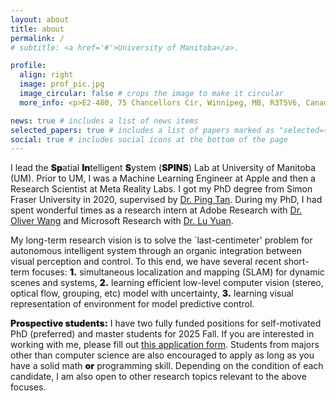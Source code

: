 ```yaml
---
layout: about
title: about
permalink: /
# subtitle: <a href='#'>University of Manitoba</a>.

profile:
  align: right
  image: prof_pic.jpg
  image_circular: false # crops the image to make it circular
  more_info: <p>E2-480, 75 Chancellors Cir, Winnipeg, MB, R3T5V6, Canada</p> <p>Email:firstname.lastname@umanitoba.ca</p>

news: true # includes a list of news items
selected_papers: true # includes a list of papers marked as "selected={true}"
social: true # includes social icons at the bottom of the page
---
```


I lead the <strong style="font-weight: 900;">Sp</strong>atial <strong style="font-weight: 900;">In</strong>telligent <strong style="font-weight: 900;">S</strong>ystem (<strong style="font-weight: 900;">SPINS</strong>) Lab at University of Manitoba (UM). Prior to UM, I was a Machine Learning Engineer at Apple and then a Research Scientist at Meta Reality Labs. I got my PhD degree from Simon Fraser University in 2020, supervised by [Dr. Ping Tan](https://ece.hkust.edu.hk/pingtan). During my PhD, I had spent wonderful times as a research intern at Adobe Research with [Dr. Oliver Wang](https://oliverwang.nfshost.com/) and Microsoft Research with [Dr. Lu Yuan](https://scholar.google.ca/citations?user=k9TsUVsAAAAJ&hl=en).

My long-term research vision is to solve the `last-centimeter' problem for autonomous intelligent system through an organic integration between visual perception and control. To this end, we have several recent short-term focuses: <strong style="font-weight: 900;">1.</strong> simultaneous localization and mapping (SLAM) for dynamic scenes and systems, <strong style="font-weight: 900;">2.</strong> learning efficient low-level computer vision (stereo, optical flow, grouping, etc) model with uncertainty, <strong style="font-weight: 900;">3.</strong> learning visual representation of environment for model predictive control. 

<strong style="font-weight: 900;">Prospective students:</strong> I have two fully funded positions for self-motivated PhD (preferred) and master students for 2025 Fall. If you are interested in working with me, please fill out [this application form](https://docs.google.com/forms/d/e/1FAIpQLSdaWiIy3ukuPdtrmkGm5Th9jo082tSA3MfOlKx0q-CuHu4g4w/viewform). Students from majors other than computer science are also encouraged to apply as long as you have a solid math <strong style="font-weight: 900;">or</strong> programming skill. Depending on the condition of each candidate, I am also open to other research topics relevant to the above focuses.